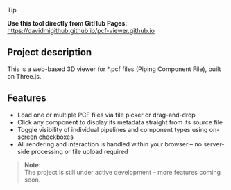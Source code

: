 > [!TIP]  
> **Use this tool directly from GitHub Pages:**  
> https://davidmigithub.github.io/pcf-viewer.github.io

## Project description
This is a web-based 3D viewer for *.pcf files (Piping Component File), built on Three.js.

## Features
- Load one or multiple PCF files via file picker or drag-and-drop  
- Click any component to display its metadata straight from its source file  
- Toggle visibility of individual pipelines and component types using on-screen checkboxes  
- All rendering and interaction is handled within your browser – no server-side processing or file upload required  

> **Note:**  
> The project is still under active development – more features coming soon.
